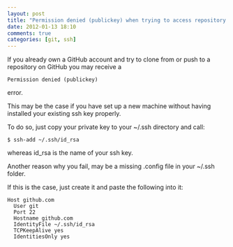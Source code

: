 ```yaml
---
layout: post
title: "Permission denied (publickey) when trying to access repository on GitHub"
date: 2012-01-13 18:10
comments: true
categories: [git, ssh] 
---
```

If you already own a GitHub account and try to clone from or push to a repository on GitHub you may receive a 

```
Permission denied (publickey)
```

error.

This may be the case if you have set up a new machine without having installed your existing ssh key properly.

To do so, just copy your private key to your ~/.ssh directory and call:

```
$ ssh-add ~/.ssh/id_rsa
``` 

whereas id_rsa is the name of your ssh key.

Another reason why you fail, may be a missing .config file in your ~/.ssh folder.

If this is the case, just create it and paste the following into it:

```
Host github.com
  User git
  Port 22
  Hostname github.com
  IdentityFile ~/.ssh/id_rsa
  TCPKeepAlive yes
  IdentitiesOnly yes
```